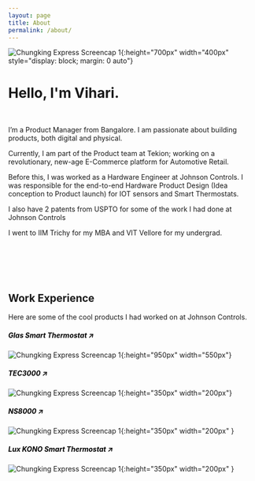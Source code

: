 ```yaml
---
layout: page
title: About
permalink: /about/
---
```


 ![Chungking Express Screencap 1]({{site.baseurl}}/assets/about/aboutdog.png){:height="700px" width="400px" style="display: block; margin: 0 auto"}

<style>
a:link {
  color: black;
  background-color: transparent;
  text-decoration: none;
}
a:visited {
  color: grey;
  background-color: transparent;
  text-decoration: none;
}
a:hover {
  color: DarkTurquoise;
  background-color: transparent;
  text-decoration: underline;
}
a:active {
  color: black;
  background-color: transparent;
  text-decoration: underline;
}
</style>

# **Hello, I'm Vihari.**

<br>

I’m a Product Manager from Bangalore. I am passionate about building products, both digital and physical.

Currently, I am part of the Product team at Tekion; working on a revolutionary, new-age E-Commerce platform for Automotive Retail.

Before this, I was worked as a Hardware Engineer at Johnson Controls. I was responsible for the end-to-end Hardware Product Design (Idea conception to Product launch) for IOT sensors and Smart Thermostats. 

I also have 2 patents from USPTO for some of the work I had done at Johnson Controls



I went to IIM Trichy for my MBA and VIT Vellore for my undergrad.



<br>





<br>

<br>



<br>







## **Work Experience**

Here are some of the cool products I had worked on at Johnson Controls.

##### [Glas Smart Thermostat &#x2197;](https://glas.johnsoncontrols.com/) 

![Chungking Express Screencap 1]({{site.baseurl}}/assets/about/glas.png){:height="950px" width="550px"}

##### [TEC3000 &#x2197;](https://www.johnsoncontrols.com/building-automation-and-controls/hvac-controls/thermostats/networked-thermostat-controllers) 

![Chungking Express Screencap 1]({{site.baseurl}}/assets/about/tec3000e.jpg){:height="350px" width="200px"}

##### [NS8000 &#x2197;](https://www.johnsoncontrols.com/building-automation-and-controls/hvac-controls/thermostats/networked-thermostat-controllers) 

![Chungking Express Screencap 1]({{site.baseurl}}/assets/about/ns8000.png){:height="350px" width="200px" }

##### [Lux KONO Smart Thermostat &#x2197;](https://luxproducts.com/kono-4/) 

![Chungking Express Screencap 1]({{site.baseurl}}/assets/about/lux.jpg){:height="350px" width="200px" }

